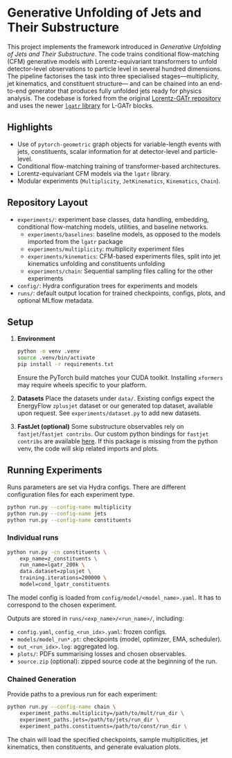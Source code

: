 # Generative Unfolding of Jets and Their Substructure

This project implements the framework introduced in *Generative Unfolding of
Jets and Their Substructure*. The code trains
conditional flow-matching (CFM) generative models with Lorentz-equivariant
transformers to unfold detector-level observations to particle level in
several hundred dimensions. The pipeline factorises the task into three
specialised stages—multiplicity, jet kinematics, and constituent structure—
and can be chained into an end-to-end generator that produces fully unfolded
jets ready for physics analysis. The codebase is forked from the original [Lorentz-GATr repository](https://github.com/heidelberg-hepml/lorentz-gatr.git) and uses the newer [`lgatr` library](https://github.com/heidelberg-hepml/lgatr.git) for L-GATr blocks.

## Highlights
- Use of `pytorch-geometric` graph objects for variable-length events with jets, constituents, scalar information for at detector-level and particle-level.
- Conditional flow-matching training of transformer-based architectures.
- Lorentz-equivariant CFM models via the `lgatr` library.
- Modular experiments (`Multiplicity`, `JetKinematics`, `Kinematics`,
  `Chain`).

## Repository Layout
- `experiments/`: experiment base classes, data handling, embedding,
  conditional flow-matching models, utilities, and baseline networks.
  - `experiments/baselines`: baseline models, as opposed to the models imported from the `lgatr` package
  - `experiments/multiplicity`: multiplicity experiment files
  - `experiments/kinematics`: CFM-based experiments files, split into jet kinematics unfolding and constituents unfolding
  - `experiments/chain`: Sequential sampling files calling for the other experiments
- `config/`: Hydra configuration trees for experiments and models
- `runs/`: default output location for trained checkpoints, configs, plots,
  and optional MLflow metadata.

## Setup
1. **Environment**
   ```bash
   python -m venv .venv
   source .venv/bin/activate
   pip install -r requirements.txt
   ```
   Ensure the PyTorch build matches your CUDA toolkit.  Installing `xformers`
   may require wheels specific to your platform.

2. **Datasets**
   Place the datasets under `data/`. Existing configs
   expect the EnergyFlow `zplusjet` dataset or our generated top dataset, available upon request.
   See `experiments/dataset.py` to add new datasets.

3. **FastJet (optional)**
   Some substructure observables rely on `fastjet`/`fastjet contribs`. Our custom python bindings for `fastjet contribs` are available [here](https://github.com/AntoinePTJ/pybind_fastjet_contribs). If this package is missing from the python venv, the code will skip related imports and plots.

## Running Experiments

Runs parameters are set via Hydra configs. There are different configuration files for each experiment type.
```bash
python run.py --config-name multiplicity
python run.py --config-name jets
python run.py --config-name constituents
```

### Individual runs
```bash
python run.py -cn constituents \
    exp_name=z_constituents \
    run_name=lgatr_200k \
    data.dataset=zplusjet \
    training.iterations=200000 \
    model=cond_lgatr_constituents
```
The model config is loaded from `config/model/<model_name>.yaml`. It has to correspond to the chosen experiment.

Outputs are stored in `runs/<exp_name>/<run_name>/`, including:
- `config.yaml`, `config_<run_idx>.yaml`: frozen configs.
- `models/model_run*.pt`: checkpoints (model, optimizer, EMA, scheduler).
- `out_<run_idx>.log`: aggregated log.
- `plots/`: PDFs summarising losses and chosen observables.
- `source.zip` (optional): zipped source code at the beginning of the run.

### Chained Generation
Provide paths to a previous run for each experiment:
```bash
python run.py --config-name chain \
    experiment_paths.multiplicity=/path/to/mult/run_dir \
    experiment_paths.jets=/path/to/jets/run_dir \
    experiment_paths.constituents=/path/to/const/run_dir \
```
The chain will load the specified checkpoints, sample multiplicities, jet
kinematics, then constituents, and generate evaluation plots.